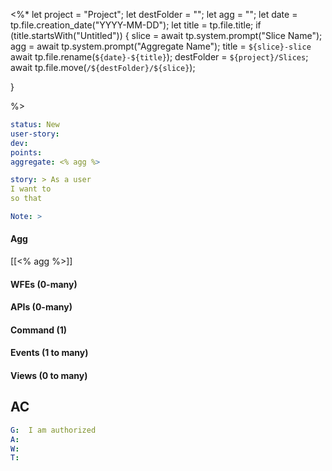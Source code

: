 

<%* 
  let project = "Project";
  let destFolder = "";
  let agg = "";
  let date = tp.file.creation_date("YYYY-MM-DD");
  let title = tp.file.title;
  if (title.startsWith("Untitled")) {
    slice = await tp.system.prompt("Slice Name");
    agg = await tp.system.prompt("Aggregate Name");
    title = `${slice}-slice`
    await tp.file.rename(`${date}-${title}`);
    destFolder = `${project}/Slices`;
    await tp.file.move(`/${destFolder}/${slice}`);


}

%>

```yaml
status: New
user-story: 
dev: 
points: 
aggregate: <% agg %>

story: > As a user
I want to 
so that

Note: > 
```
#### Agg
[[<% agg %>]]

#### WFEs (0-many) 

#### APIs (0-many)

#### Command (1)

#### Events (1 to many)

#### Views (0 to many)


## AC

```yaml
G:  I am authorized
A:
W: 
T:

```
 
 